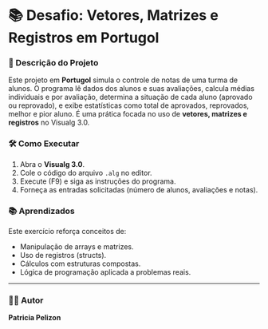 # 📚 Desafio: Vetores, Matrizes e Registros em Portugol

### 📌 Descrição do Projeto

Este projeto em **Portugol** simula o controle de notas de uma turma de alunos. O programa lê dados dos alunos e suas avaliações, calcula médias individuais e por avaliação, determina a situação de cada aluno (aprovado ou reprovado), e exibe estatísticas como total de aprovados, reprovados, melhor e pior aluno. É uma prática focada no uso de **vetores, matrizes e registros** no Visualg 3.0.


### 🛠️ Como Executar

1. Abra o **Visualg 3.0**.
2. Cole o código do arquivo `.alg` no editor.
3. Execute (F9) e siga as instruções do programa.
4. Forneça as entradas solicitadas (número de alunos, avaliações e notas).


### 📚 Aprendizados

Este exercício reforça conceitos de:
- Manipulação de arrays e matrizes.
- Uso de registros (structs).
- Cálculos com estruturas compostas.
- Lógica de programação aplicada a problemas reais.

---

### 👩‍💻 Autor

**Patricia Pelizon**
